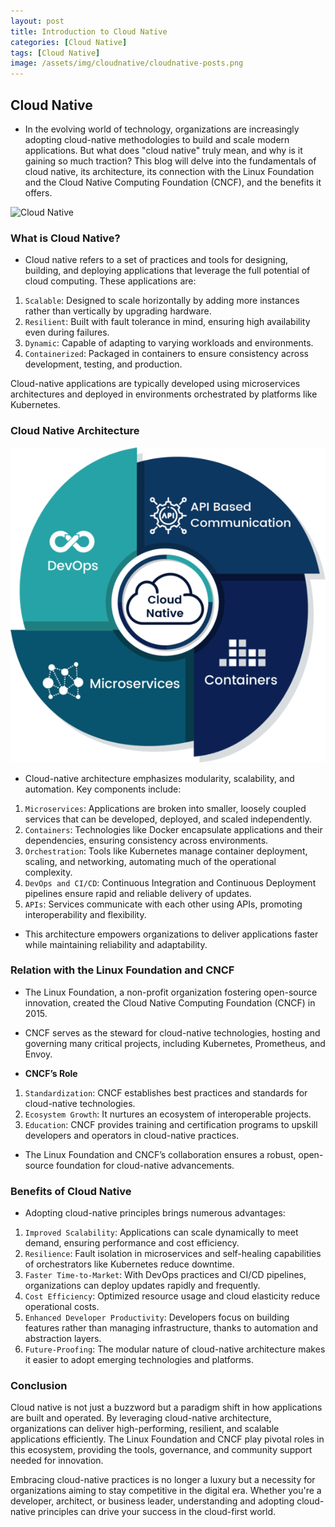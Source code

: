 ```yaml
---
layout: post
title: Introduction to Cloud Native
categories: [Cloud Native]
tags: [Cloud Native]
image: /assets/img/cloudnative/cloudnative-posts.png
---
```


## Cloud Native

- In the evolving world of technology, organizations are increasingly adopting cloud-native methodologies to build and scale modern applications. But what does "cloud native" truly mean, and why is it gaining so much traction? This blog will delve into the fundamentals of cloud native, its architecture, its connection with the Linux Foundation and the Cloud Native Computing Foundation (CNCF), and the benefits it offers.

![Cloud Native](/assets/img/cloudnative/introduction-to-cloud-native.avif)

### What is Cloud Native?

- Cloud native refers to a set of practices and tools for designing, building, and deploying applications that leverage the full potential of cloud computing. These applications are:

1. `Scalable`: Designed to scale horizontally by adding more instances rather than vertically by upgrading hardware.
2. `Resilient`: Built with fault tolerance in mind, ensuring high availability even during failures.
3. `Dynamic`: Capable of adapting to varying workloads and environments.
4. `Containerized`: Packaged in containers to ensure consistency across development, testing, and production.

Cloud-native applications are typically developed using microservices architectures and deployed in environments orchestrated by platforms like Kubernetes.

### Cloud Native Architecture

![Cloud Native Architecture](/assets/img/cloudnative/cloud-native-architecture.png)

- Cloud-native architecture emphasizes modularity, scalability, and automation. Key components include:

1. `Microservices`: Applications are broken into smaller, loosely coupled services that can be developed, deployed, and scaled independently.
2. `Containers`: Technologies like Docker encapsulate applications and their dependencies, ensuring consistency across environments.
3. `Orchestration`: Tools like Kubernetes manage container deployment, scaling, and networking, automating much of the operational complexity.
4. `DevOps and CI/CD`: Continuous Integration and Continuous Deployment pipelines ensure rapid and reliable delivery of updates.
5. `APIs`: Services communicate with each other using APIs, promoting interoperability and flexibility.

- This architecture empowers organizations to deliver applications faster while maintaining reliability and adaptability.

### Relation with the Linux Foundation and CNCF

- The Linux Foundation, a non-profit organization fostering open-source innovation, created the Cloud Native Computing Foundation (CNCF) in 2015.
- CNCF serves as the steward for cloud-native technologies, hosting and governing many critical projects, including Kubernetes, Prometheus, and Envoy.

- **CNCF’s Role**

1. `Standardization`: CNCF establishes best practices and standards for cloud-native technologies.
2. `Ecosystem Growth`: It nurtures an ecosystem of interoperable projects.
3. `Education`: CNCF provides training and certification programs to upskill developers and operators in cloud-native practices.

- The Linux Foundation and CNCF’s collaboration ensures a robust, open-source foundation for cloud-native advancements.

### Benefits of Cloud Native

- Adopting cloud-native principles brings numerous advantages:

1. `Improved Scalability`: Applications can scale dynamically to meet demand, ensuring performance and cost efficiency.
2. `Resilience`: Fault isolation in microservices and self-healing capabilities of orchestrators like Kubernetes reduce downtime.
3. `Faster Time-to-Market`: With DevOps practices and CI/CD pipelines, organizations can deploy updates rapidly and frequently.
4. `Cost Efficiency`: Optimized resource usage and cloud elasticity reduce operational costs.
5. `Enhanced Developer Productivity`: Developers focus on building features rather than managing infrastructure, thanks to automation and abstraction layers.
6. `Future-Proofing`: The modular nature of cloud-native architecture makes it easier to adopt emerging technologies and platforms.

### Conclusion

Cloud native is not just a buzzword but a paradigm shift in how applications are built and operated. By leveraging cloud-native architecture, organizations can deliver high-performing, resilient, and scalable applications efficiently. The Linux Foundation and CNCF play pivotal roles in this ecosystem, providing the tools, governance, and community support needed for innovation.

Embracing cloud-native practices is no longer a luxury but a necessity for organizations aiming to stay competitive in the digital era. Whether you're a developer, architect, or business leader, understanding and adopting cloud-native principles can drive your success in the cloud-first world.
